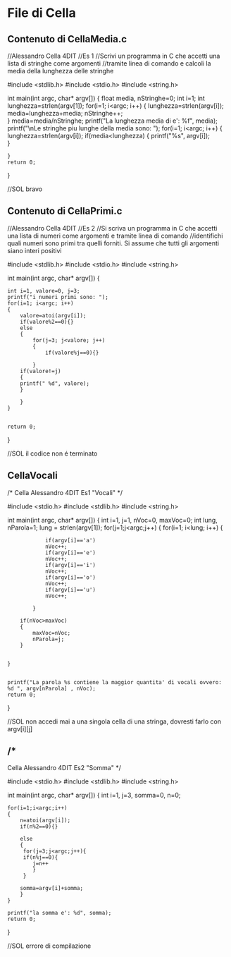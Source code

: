 # File di Cella

## Contenuto di CellaMedia.c

//Alessandro Cella 4DIT
//Es 1 
//Scrivi un programma in C che accetti una lista di stringhe come argomenti
//tramite linea di comando e calcoli la media della lunghezza delle stringhe

#include <stdlib.h>
#include <stdio.h>
#include <string.h>

int main(int argc, char* argv[])
{
	float media, nStringhe=0;
	int i=1; 
	int lunghezza=strlen(argv[1]); 
	for(i=1; i<argc; i++)
	{
		lunghezza=strlen(argv[i]);
		media=lunghezza+media;
		nStringhe++;		
	}
	media=media/nStringhe;
	printf("La lunghezza media di e': %f", media);
	printf("\nLe stringhe piu lunghe della media sono: ");
	for(i=1; i<argc; i++)
	{
		lunghezza=strlen(argv[i]);
		if(media<lunghezza)
		{
			printf("%s", argv[i]);	
		}
			
	}
	return 0;
}

//SOL bravo

## Contenuto di CellaPrimi.c

//Alessandro Cella 4DIT
//Es 2 
//Si scriva un programma in C che accetti una lista di numeri come argomenti e tramite linea di comando
//identifichi quali numeri sono primi tra quelli forniti. Si assume che tutti gli argomenti siano interi positivi


#include <stdlib.h>
#include <stdio.h>
#include <string.h>

int main(int argc, char* argv[])
{

	int i=1, valore=0, j=3; 
 	printf("i numeri primi sono: ");
	for(i=1; i<argc; i++)
	{
		valore=atoi(argv[i]);
		if(valore%2==0){} 
		else
		{
			for(j=3; j<valore; j++)
			{
				if(valore%j==0){}
	
			}
		if(valore!=j)
		{
		printf(" %d", valore);
		}
		
		}			
	}


	return 0;
}

//SOL il codice non é terminato
## CellaVocali
/* 
Cella Alessandro 4DIT
Es1 "Vocali"
*/

#include <stdio.h>
#include <stdlib.h>
#include <string.h>

int main(int argc, char* argv[])
{
	int i=1, j=1, nVoc=0, maxVoc=0;
	int lung, nParola=1;
	lung = strlen(argv[1]);
	for(j=1;j<argc;j++)
	{
			for(i=1; i<lung; i++)
			{
			
				if(argv[i]=='a')
				nVoc++;
				if(argv[i]=='e')
				nVoc++;
				if(argv[i]=='i')
				nVoc++;
				if(argv[i]=='o')
				nVoc++;
				if(argv[i]=='u')
				nVoc++;
				
			}
		
		if(nVoc>maxVoc)
		{
			maxVoc=nVoc;
			nParola=j;
		}
		
		
	}
	
	
	printf("La parola %s contiene la maggior quantita' di vocali ovvero: %d ", argv[nParola] , nVoc);
	return 0;
}

//SOL non accedi mai a una singola cella di una stringa, dovresti farlo con argv[i][j]

## /* 
Cella Alessandro 4DIT
Es2 "Somma"
*/

#include <stdio.h>
#include <stdlib.h>
#include <string.h>

int main(int argc, char* argv[])
{
	int i=1, j=3, somma=0, n=0;
	
	for(i=1;i<argc;i++)
	{
		n=atoi(argv[i]);
		if(n%2==0){}
	
		else
		{
		 for(j=3;j<argc;j++){
		 if(n%j==0){
		 	j=n++
		 	}
		 }
		
		somma=argv[i]+somma;
		}
	}
	
	printf("la somma e': %d", somma);
	return 0;		
}

//SOL errore di compilazione